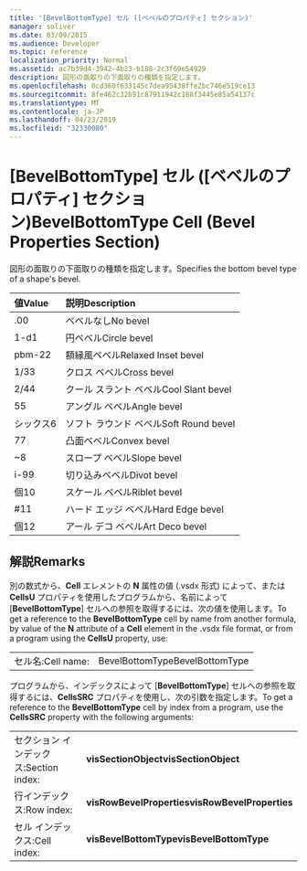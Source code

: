 ```yaml
---
title: '[BevelBottomType] セル ([ベベルのプロパティ] セクション)'
manager: soliver
ms.date: 03/09/2015
ms.audience: Developer
ms.topic: reference
localization_priority: Normal
ms.assetid: ac7b39d4-3942-4b23-b188-2c3f69e54929
description: 図形の面取りの下面取りの種類を指定します。
ms.openlocfilehash: 0cd360f633145c7dea95438ffe2bc746e519ce13
ms.sourcegitcommit: 8fe462c32b91c87911942c188f3445e85a54137c
ms.translationtype: MT
ms.contentlocale: ja-JP
ms.lasthandoff: 04/23/2019
ms.locfileid: "32330080"
---
```

# <a name="bevelbottomtype-cell-bevel-properties-section"></a><span data-ttu-id="22328-103">[BevelBottomType] セル ([ベベルのプロパティ] セクション)</span><span class="sxs-lookup"><span data-stu-id="22328-103">BevelBottomType Cell (Bevel Properties Section)</span></span>

<span data-ttu-id="22328-104">図形の面取りの下面取りの種類を指定します。</span><span class="sxs-lookup"><span data-stu-id="22328-104">Specifies the bottom bevel type of a shape's bevel.</span></span>
  
|<span data-ttu-id="22328-105">**値**</span><span class="sxs-lookup"><span data-stu-id="22328-105">**Value**</span></span>|<span data-ttu-id="22328-106">**説明**</span><span class="sxs-lookup"><span data-stu-id="22328-106">**Description**</span></span>|
|:-----|:-----|
|<span data-ttu-id="22328-107">.0</span><span class="sxs-lookup"><span data-stu-id="22328-107">0</span></span>  <br/> |<span data-ttu-id="22328-108">ベベルなし</span><span class="sxs-lookup"><span data-stu-id="22328-108">No bevel</span></span>  <br/> |
|<span data-ttu-id="22328-109">1-d</span><span class="sxs-lookup"><span data-stu-id="22328-109">1</span></span>  <br/> |<span data-ttu-id="22328-110">円ベベル</span><span class="sxs-lookup"><span data-stu-id="22328-110">Circle bevel</span></span>  <br/> |
|<span data-ttu-id="22328-111">pbm-2</span><span class="sxs-lookup"><span data-stu-id="22328-111">2</span></span>  <br/> |<span data-ttu-id="22328-112">額縁風ベベル</span><span class="sxs-lookup"><span data-stu-id="22328-112">Relaxed Inset bevel</span></span>  <br/> |
|<span data-ttu-id="22328-113">1/3</span><span class="sxs-lookup"><span data-stu-id="22328-113">3</span></span>  <br/> |<span data-ttu-id="22328-114">クロス ベベル</span><span class="sxs-lookup"><span data-stu-id="22328-114">Cross bevel</span></span>  <br/> |
|<span data-ttu-id="22328-115">2/4</span><span class="sxs-lookup"><span data-stu-id="22328-115">4</span></span>  <br/> |<span data-ttu-id="22328-116">クール スラント ベベル</span><span class="sxs-lookup"><span data-stu-id="22328-116">Cool Slant bevel</span></span>  <br/> |
|<span data-ttu-id="22328-117">5</span><span class="sxs-lookup"><span data-stu-id="22328-117">5</span></span>  <br/> |<span data-ttu-id="22328-118">アングル ベベル</span><span class="sxs-lookup"><span data-stu-id="22328-118">Angle bevel</span></span>  <br/> |
|<span data-ttu-id="22328-119">シックス</span><span class="sxs-lookup"><span data-stu-id="22328-119">6</span></span>  <br/> |<span data-ttu-id="22328-120">ソフト ラウンド ベベル</span><span class="sxs-lookup"><span data-stu-id="22328-120">Soft Round bevel</span></span>  <br/> |
|<span data-ttu-id="22328-121">7</span><span class="sxs-lookup"><span data-stu-id="22328-121">7</span></span>  <br/> |<span data-ttu-id="22328-122">凸面ベベル</span><span class="sxs-lookup"><span data-stu-id="22328-122">Convex bevel</span></span>  <br/> |
|<span data-ttu-id="22328-123">~</span><span class="sxs-lookup"><span data-stu-id="22328-123">8</span></span>  <br/> |<span data-ttu-id="22328-124">スロープ ベベル</span><span class="sxs-lookup"><span data-stu-id="22328-124">Slope bevel</span></span>  <br/> |
|<span data-ttu-id="22328-125">i-9</span><span class="sxs-lookup"><span data-stu-id="22328-125">9</span></span>  <br/> |<span data-ttu-id="22328-126">切り込みベベル</span><span class="sxs-lookup"><span data-stu-id="22328-126">Divot bevel</span></span>  <br/> |
|<span data-ttu-id="22328-127">個</span><span class="sxs-lookup"><span data-stu-id="22328-127">10</span></span>  <br/> |<span data-ttu-id="22328-128">スケール ベベル</span><span class="sxs-lookup"><span data-stu-id="22328-128">Riblet bevel</span></span>  <br/> |
|<span data-ttu-id="22328-129">#</span><span class="sxs-lookup"><span data-stu-id="22328-129">11</span></span>  <br/> |<span data-ttu-id="22328-130">ハード エッジ ベベル</span><span class="sxs-lookup"><span data-stu-id="22328-130">Hard Edge bevel</span></span>  <br/> |
|<span data-ttu-id="22328-131">個</span><span class="sxs-lookup"><span data-stu-id="22328-131">12</span></span>  <br/> |<span data-ttu-id="22328-132">アール デコ ベベル</span><span class="sxs-lookup"><span data-stu-id="22328-132">Art Deco bevel</span></span>  <br/> |
   
## <a name="remarks"></a><span data-ttu-id="22328-133">解説</span><span class="sxs-lookup"><span data-stu-id="22328-133">Remarks</span></span>

<span data-ttu-id="22328-134">別の数式から、**Cell** エレメントの **N** 属性の値 (.vsdx 形式) によって、または**CellsU** プロパティを使用したプログラムから、名前によって [**BevelBottomType**] セルへの参照を取得するには、次の値を使用します。</span><span class="sxs-lookup"><span data-stu-id="22328-134">To get a reference to the **BevelBottomType** cell by name from another formula, by value of the **N** attribute of a **Cell** element in the .vsdx file format, or from a program using the **CellsU** property, use:</span></span> 
  
|||
|:-----|:-----|
| <span data-ttu-id="22328-135">セル名:</span><span class="sxs-lookup"><span data-stu-id="22328-135">Cell name:</span></span>  <br/> | <span data-ttu-id="22328-136">BevelBottomType</span><span class="sxs-lookup"><span data-stu-id="22328-136">BevelBottomType</span></span>  <br/> |
   
<span data-ttu-id="22328-137">プログラムから、インデックスによって [**BevelBottomType**] セルへの参照を取得するには、**CellsSRC** プロパティを使用し、次の引数を指定します。</span><span class="sxs-lookup"><span data-stu-id="22328-137">To get a reference to the **BevelBottomType** cell by index from a program, use the **CellsSRC** property with the following arguments:</span></span> 
  
|||
|:-----|:-----|
| <span data-ttu-id="22328-138">セクション インデックス:</span><span class="sxs-lookup"><span data-stu-id="22328-138">Section index:</span></span>  <br/> |<span data-ttu-id="22328-139">**visSectionObject**</span><span class="sxs-lookup"><span data-stu-id="22328-139">**visSectionObject**</span></span> <br/> |
| <span data-ttu-id="22328-140">行インデックス:</span><span class="sxs-lookup"><span data-stu-id="22328-140">Row index:</span></span>  <br/> |<span data-ttu-id="22328-141">**visRowBevelProperties**</span><span class="sxs-lookup"><span data-stu-id="22328-141">**visRowBevelProperties**</span></span> <br/> |
| <span data-ttu-id="22328-142">セル インデックス:</span><span class="sxs-lookup"><span data-stu-id="22328-142">Cell index:</span></span>  <br/> |<span data-ttu-id="22328-143">**visBevelBottomType**</span><span class="sxs-lookup"><span data-stu-id="22328-143">**visBevelBottomType**</span></span> <br/> |
   

